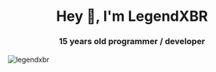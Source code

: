 <h1 align="center">Hey 👋, I'm LegendXBR</h1>
<h3 align="center">15 years old programmer / developer</h3>

<p>&nbsp;<img align="center" src="https://github-readme-stats.vercel.app/api?username=legendxbr&show_icons=true&locale=en" alt="legendxbr" /></p>
